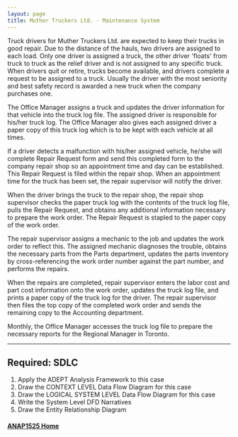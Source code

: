 ```yaml
---
layout: page
title: Muther Truckers Ltd. - Maintenance System
---
```


Truck drivers for Muther Truckers Ltd. are expected to keep their trucks in good repair. Due to the distance of the hauls, two drivers are assigned to each load. Only one driver is assigned a truck, the other driver 'floats' from truck to truck as the relief driver and is not assigned to any specific truck. When drivers quit or retire, trucks become available, and drivers complete a request to be assigned to a truck. Usually the driver with the most seniority and best safety record is awarded a new truck when the company purchases one.

The Office Manager assigns a truck and updates the driver information for that vehicle into the truck log file. The assigned driver is responsible for his/her truck log. The Office Manager also gives each assigned driver a paper copy of this truck log which is to be kept with each vehicle at all times.

If a driver detects a malfunction with his/her assigned vehicle, he/she will complete Repair Request form and send this completed form to the company repair shop so an appointment time and day can be established. This Repair Request is filed within the repair shop. When an appointment time for the truck has been set, the repair supervisor will notify the driver.

When the driver brings the truck to the repair shop, the repair shop supervisor checks the paper truck log with the contents of the truck log file, pulls the Repair Request, and obtains any additional information necessary to prepare the work order. The Repair Request is stapled to the paper copy of the work order.

The repair supervisor assigns a mechanic to the job and updates the work order to reflect this. The assigned mechanic diagnoses the trouble, obtains the necessary parts from the Parts department, updates the parts inventory by cross-referencing the work order number against the part number, and performs the repairs.

When the repairs are completed, repair supervisor enters the labor cost and part cost information onto the work order, updates the truck log file, and prints a paper copy of the truck log for the driver. The repair supervisor then files the top copy of the completed work order and sends the remaining copy to the Accounting department.

Monthly, the Office Manager accesses the truck log file to prepare the necessary reports for the Regional Manager in Toronto.

<hr>

## Required: SDLC
1.	Apply the ADEPT Analysis Framework to this case
2.	Draw the CONTEXT LEVEL Data Flow Diagram for this case 
3.	Draw the LOGICAL SYSTEM LEVEL Data Flow Diagram for this case 
4.	Write the System Level DFD Narratives
5.	Draw the Entity Relationship Diagram

#### [ANAP1525 Home](../)